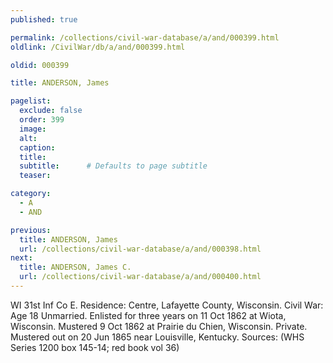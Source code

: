 ```yaml
---
published: true

permalink: /collections/civil-war-database/a/and/000399.html
oldlink: /CivilWar/db/a/and/000399.html

oldid: 000399

title: ANDERSON, James

pagelist:
  exclude: false
  order: 399
  image: 
  alt:
  caption:
  title:
  subtitle:      # Defaults to page subtitle
  teaser:

category: 
  - A 
  - AND

previous:
  title: ANDERSON, James
  url: /collections/civil-war-database/a/and/000398.html  
next:
  title: ANDERSON, James C.
  url: /collections/civil-war-database/a/and/000400.html   
---
```

WI 31st Inf Co E. Residence: Centre, Lafayette County, Wisconsin. Civil War: Age 18 Unmarried. Enlisted for three years on 11 Oct 1862 at Wiota, Wisconsin. Mustered 9 Oct 1862 at Prairie du Chien, Wisconsin. Private. Mustered out on 20 Jun 1865 near Louisville, Kentucky. Sources: (WHS Series 1200 box 145-14; red book vol 36)